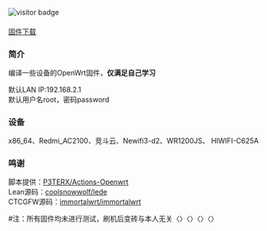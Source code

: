 ![visitor badge](https://visitor-badge.laobi.icu/badge?page_id=keyword&title=visitors)
####
[固件下载](https://github.com/wwz09/Actions-LEDE-OpenWrt/releases)
### 简介
编译一些设备的OpenWrt固件，**仅满足自己学习**

默认LAN IP:192.168.2.1    
默认用户名root，密码password

### 设备
x86_64、Redmi_AC2100、竞斗云、Newifi3-d2、WR1200JS、 HIWIFI-C625A

### 鸣谢
脚本提供：[P3TERX/Actions-Openwrt](https://github.com/P3TERX/Actions-OpenWrt)    
Lean源码：[coolsnowwolf/lede](https://github.com/coolsnowwolf/openwrt)    
CTCGFW源码：[immortalwrt/immortalwrt](https://github.com/immortalwrt/immortalwrt)

#注：所有固件均未进行测试，刷机后变砖与本人无关〈〉〈〉〈〉〈〉
